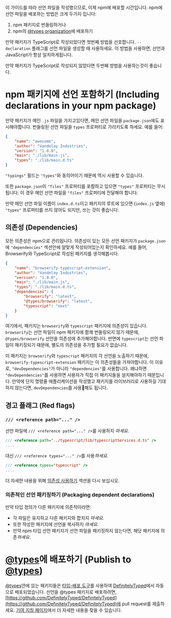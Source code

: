 이 가이드를 따라 선언 파일을 작성했으므로, 이제 npm에 배포할 시간입니다.
npm에 선언 파일을 배포하는 방법은 크게 두가지 입니다:

1. npm 패키지로 번들링하거나
2. npm의 [@types organization](https://www.npmjs.com/~types)에 배포하기

만약 패키지가 TypeScript로 작성되었다면 첫번째 방법을 선호합니다.
`--declaration` 플래그를 선언 파일을 생성할 때 사용하세요.
이 방법을 사용하면, 선언과 JavaScript가 항상 일치하게됩니다.

만약 패키지가 TypeScript로 작성되지 않았다면 두번째 방법을 사용하는것이 좋습니다.

# npm 패키지에 선언 포함하기 (Including declarations in your npm package)

만약 패키지가 메인 `.js` 파일을 가지고있다면, 메인 선언 파일을 `package.json`에도 표시해야합니다.
번들링된 선언 파일을 `types` 프로퍼티로 가리키도록 하세요.
예를 들어:

```json
{
    "name": "awesome",
    "author": "Vandelay Industries",
    "version": "1.0.0",
    "main": "./lib/main.js",
    "types": "./lib/main.d.ts"
}
```

`"typings"` 필드는 `"types"`와 동의어이기 때문에 역시 사용할 수 있습니다.

또한 `package.json`이 `"files"` 프로퍼티를 포함하고 있으면 `"types"` 프로퍼티는 무시됩니다. 이 경우 메인 선언 파일을 `"files"` 프로퍼티에 전달해야 합니다.

만약 메인 선언 파일 이름이 `index.d.ts`이고 패키지의 루트에 있으면 (`index.js` 옆에) `"types"` 프로퍼티를 쓰지 않아도 되지만, 쓰는 것이 좋습니다.

## 의존성 (Dependencies)

모든 의존성은 npm으로 관리됩니다.
의존성이 있는 모든 선언 패키지가 `package.json`에 `"dependencies"` 섹션안에 알맞게 작성되어있는지 확인하세요.
예를 들어, Browserify와 TypeScript로 작성된 패키지를 생각해봅시다.

```json
{
    "name": "browserify-typescript-extension",
    "author": "Vandelay Industries",
    "version": "1.0.0",
    "main": "./lib/main.js",
    "types": "./lib/main.d.ts",
    "dependencies": {
        "browserify": "latest",
        "@types/browserify": "latest",
        "typescript": "next"
    }
}
```

여기에서, 패키지는 `browserify`와 `typescript` 패키지에 의존성이 있습니다.
`browserify`는 선언 파일이 npm 패키지에 함께 번들링되지 않기 때문에, `@types/browserify` 선언을 의존성에 추가해야합니다.
반면에 `typescript`는 선언 파일이 패키징되기 때문에, 별도의 의존성을 추가할 필요가 없습니다.

이 패키지는 `browserify`와 `typescript` 패키지의 각 선언을 노출하기 때문에, `browserify-typescript-extension` 패키지는 이 의존성들을 가져야합니다.
이 이유로, `"devDependencies"`가 아니라 `"dependencies"`를 사용합니다. 왜냐하면 `"devDependencies"`를 사용하면 사용자가 직접 이 패키지들을 설치해야하기 때문입니다.
만약에 단지 명령줄 애플리케이션을 작성했고 패키지를 라이브러리로 사용하길 기대하지 않는다면, `devDependencies`를 사용해도 됩니다.

## 경고 플래그 (Red flags)

### `/// <reference path="..." />`

선언 파일에 `/// <reference path="..." />`를 사용하지 *마세요*.

```ts
/// <reference path="../typescript/lib/typescriptServices.d.ts" />
....
```

대신 `/// <reference types="..." />`를 사용*하세요*.

```ts
/// <reference types="typescript" />
....
```

더 자세한 내용을 위해 [의존성 사용하기](./Library%20Structures.md#consuming-dependencies) 섹션을 다시 보십시오.

### 의존적인 선언 패키징하기 (Packaging dependent declarations)

만약 타입 정의가 다른 패키지에 의존적이라면:

* 각 파일은 유지하고 다른 패키지와 합치지 *마세요*.
* 또한 작성한 패키지에 선언을 복사하지 *마세요*.
* 만약 npm 타입 선언 패키지가 선언 파일을 패키징하지 않는다면, 해당 패키지에 의존*하세요*.

# [@types](https://www.npmjs.com/~types)에 배포하기 (Publish to [@types](https://www.npmjs.com/~types))

[@types](https://www.npmjs.com/~types)안에 있는 패키지들은 [타입-배포 도구](https://github.com/Microsoft/types-publisher)를 사용하여 [DefinitelyTyped](https://github.com/DefinitelyTyped/DefinitelyTyped)에서 자동으로 배포되었습니다.
선언을 @types 패키지로 배포하려면, [https://github.com/DefinitelyTyped/DefinitelyTyped](https://github.com/DefinitelyTyped/DefinitelyTyped)에 pull request를 제출하세요.
[기여 지침 페이지](http://definitelytyped.org/guides/contributing.html)에서 더 자세한 내용을 찾을 수 있습니다.
